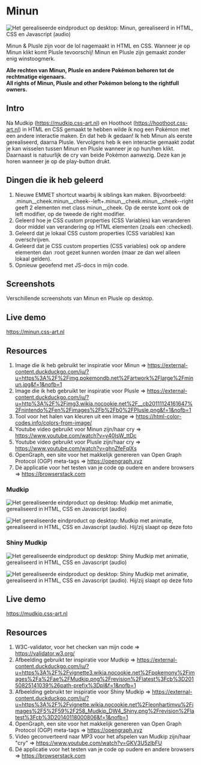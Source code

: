 # Minun
![Het gerealiseerde eindproduct op desktop: Minun, gerealiseerd in HTML, CSS en Javascript (audio)](https://minun.css-art.nl/img/minun.png "Minun")

Minun & Plusle zijn voor de lol nagemaakt in HTML en CSS. Wanneer je op Minun klikt komt Plusle tevoorschij! Minun en Plusle zijn gemaakt zonder enig winstoogmerk.

<b>Alle rechten van Minun, Plusle en andere Pokémon behoren tot de rechtmatige eigenaars.</b>
<br>
<b>All rights of Minun, Plusle and other Pokémon belong to the rightfull owners. </b>

## Intro
Na Mudkip (https://mudkip.css-art.nl) en Hoothoot (https://hoothoot.css-art.nl) in HTML en CSS gemaakt te hebben wilde ik nog een Pokémon met een andere interactie maken. En dat heb ik gedaan! Ik heb Minun als eerste gerealiseerd, daarna Plusle. Vervolgens heb ik een interactie gemaakt zodat je kan wisselen tussen Minun en Plusle wanneer je op hun/hen klikt. Daarnaast is natuurlijk de cry van beide Pokémon aanwezig. Deze kan je horen wanneer je op de play-button drukt. 

## Dingen die ik heb geleerd
1. Nieuwe EMMET shortcut waarbij ik siblings kan maken. Bijvoorbeeld: .minun__cheek.minun__cheek--left+.minun__cheek.minun__cheek--right geeft 2 elementen met class minun__cheek. Op de eerste komt ook de left modifier, op de tweede de right modifier. 
2. Geleerd hoe je CSS custom properties (CSS Variables) kan veranderen door middel van verandering op HTML elementen (zoals een :checked).
3. Geleerd dat je lokaal CSS custom properties (CSS variables) kan overschrijven.
4. Geleerd dat je CSS custom properties (CSS variables) ook op andere elementen dan :root gezet kunnen worden (maar ze dan wel alleen lokaal gelden).
5. Opnieuw geoefend met JS-docs in mijn code. 

## Screenshots
Verschillende screenshots van Minun en Plusle op desktop. 

## Live demo
https://minun.css-art.nl

## Resources
1. Image die ik heb gebruikt ter inspiratie voor Minun => https://external-content.duckduckgo.com/iu/?u=https%3A%2F%2Fimg.pokemondb.net%2Fartwork%2Flarge%2Fminun.jpg&f=1&nofb=1 
2. Image die ik heb gebruikt ter inspiratie voor Plusle => https://external-content.duckduckgo.com/iu/?u=http%3A%2F%2Fimg3.wikia.nocookie.net%2F__cb20111124161647%2Fnintendo%2Fen%2Fimages%2Fb%2Fb0%2FPlusle.png&f=1&nofb=1
3. Tool voor het halen van kleuren uit een image => https://html-color-codes.info/colors-from-image/ 
4. Youtube video gebruikt voor Minun zijn/haar cry => https://www.youtube.com/watch?v=y40IsW_ttDc 
5. Youtube video gebruikt voor Plusle zijn/haar cry => https://www.youtube.com/watch?v=qhnZfeFqlXs 
6. OpenGraph, een site voor het makkelijk genereren van Open Graph Protocol (OGP) meta-tags => https://opengraph.xyz
7. Dé applicatie voor het testen van je code op oudere en andere browsers => https://browserstack.com 


### Mudkip
![Het gerealiseerde eindproduct op desktop: Mudkip met animatie, gerealiseerd in HTML, CSS en Javascript (audio)](https://mudkip.css-art.nl/img/mudkip.png "Mudkip wakker")

![Het gerealiseerde eindproduct op desktop: Mudkip met animatie, gerealiseerd in HTML, CSS en Javascript (audio). Hij/zij slaapt op deze foto](https://mudkip.css-art.nl/img/mudkip--sleeping.png "Mudkip slapend")

### Shiny Mudkip
![Het gerealiseerde eindproduct op desktop: Shiny Mudkip met animatie, gerealiseerd in HTML, CSS en Javascript (audio)](https://mudkip.css-art.nl/img/mudkip--shiny.png "Shiny Mudkip wakker")

![Het gerealiseerde eindproduct op desktop: Shiny Mudkip met animatie, gerealiseerd in HTML, CSS en Javascript (audio). Hij/zij slaapt op deze foto](https://mudkip.css-art.nl/img/mudkip--shiny-sleeping.png "Shiny Mudkip wakker")


## Live demo
https://mudkip.css-art.nl

## Resources
1. W3C-validator, voor het checken van mijn code => https://validator.w3.org/
2. Afbeelding gebruikt ter inspiratie voor Mudkip => https://external-content.duckduckgo.com/iu/?u=https%3A%2F%2Fvignette3.wikia.nocookie.net%2Fpokemony%2Fimages%2Fa%2Fae%2FMudkip.png%2Frevision%2Flatest%3Fcb%3D20150825141039%26path-prefix%3Dpl&f=1&nofb=1
3. Afbeelding gebruikt ter inspiratie voor Shiny Mudkip => https://external-content.duckduckgo.com/iu/?u=https%3A%2F%2Fvignette.wikia.nocookie.net%2Fleonhartimvu%2Fimages%2F5%2F59%2F258_Mudkip_DW4_Shiny.png%2Frevision%2Flatest%3Fcb%3D20140118000806&f=1&nofb=1
3. OpenGraph, een site voor het makkelijk genereren van Open Graph Protocol (OGP) meta-tags => https://opengraph.xyz
4. Video geconverteerd naar MP3 voor het afspelen van Mudkip zijn/haar "cry" => https://www.youtube.com/watch?v=GKV3U5zIbFU  
5. Dé applicatie voor het testen van je code op oudere en andere browsers => https://browserstack.com 